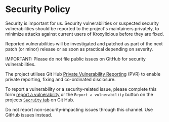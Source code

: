 # Security Policy

Security is important for us. Security vulnerabilities or suspected security vulnerabilities should be reported to the project's maintainers privately, to minimize attacks against current users of Kroxylicious before they are fixed.

Reported vulnerabilities will be investigated and patched as part of the next patch (or minor) release or as soon as practical depending on severity.

IMPORTANT: Please do not file public issues on GitHub for security vulnerabilities.

The project utilises Git Hub [Private Vulnerability Reporting](https://docs.github.com/en/code-security/security-advisories/guidance-on-reporting-and-writing-information-about-vulnerabilities/privately-reporting-a-security-vulnerability) (PVR) to enable private reporting, fixing and co-ordinated disclosure. 

To report a vulnerability or a security-related issue, please complete this form [report a vulnerability](https://github.com/kroxylicious/kroxylicious/security/advisories/new) or the `Report a vulnerability` button on the projects [`Secruity` tab](https://github.com/kroxylicious/kroxylicious/security) on Git Hub.

Do not report non-security-impacting issues through this channel. Use GitHub issues instead.

